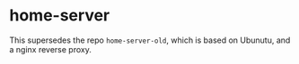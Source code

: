 # home-server

This supersedes the repo `home-server-old`, which is based on Ubunutu, and a nginx reverse proxy.
